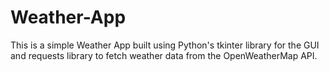 # Weather-App
This is a simple Weather App built using Python's tkinter library for the GUI and requests library to fetch weather data from the OpenWeatherMap API.
